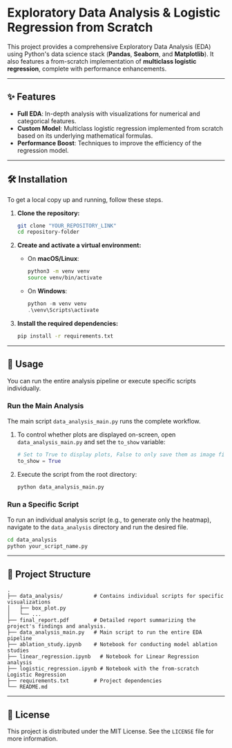 # Exploratory Data Analysis & Logistic Regression from Scratch

[](https://choosealicense.com/licenses/mit/)

This project provides a comprehensive Exploratory Data Analysis (EDA) using Python's data science stack (**Pandas**, **Seaborn**, and **Matplotlib**). It also features a from-scratch implementation of **multiclass logistic regression**, complete with performance enhancements.

-----

## ✨ Features

  * **Full EDA**: In-depth analysis with visualizations for numerical and categorical features.
  * **Custom Model**: Multiclass logistic regression implemented from scratch based on its underlying mathematical formulas.
  * **Performance Boost**: Techniques to improve the efficiency of the regression model.

-----

## 🛠️ Installation

To get a local copy up and running, follow these steps.

1.  **Clone the repository:**

    ```bash
    git clone "YOUR_REPOSITORY_LINK"
    cd repository-folder
    ```

2.  **Create and activate a virtual environment:**

      * On **macOS/Linux**:
        ```bash
        python3 -m venv venv
        source venv/bin/activate
        ```
      * On **Windows**:
        ```powershell
        python -m venv venv
        .\venv\Scripts\activate
        ```

3.  **Install the required dependencies:**

    ```bash
    pip install -r requirements.txt
    ```

-----

## 🚀 Usage

You can run the entire analysis pipeline or execute specific scripts individually.

### Run the Main Analysis

The main script `data_analysis_main.py` runs the complete workflow.

1.  To control whether plots are displayed on-screen, open `data_analysis_main.py` and set the `to_show` variable:

    ```python
    # Set to True to display plots, False to only save them as image files
    to_show = True 
    ```

2.  Execute the script from the root directory:

    ```bash
    python data_analysis_main.py
    ```

### Run a Specific Script

To run an individual analysis script (e.g., to generate only the heatmap), navigate to the `data_analysis` directory and run the desired file.

```bash
cd data_analysis
python your_script_name.py
```

-----

## 📂 Project Structure

```
.
├── data_analysis/          # Contains individual scripts for specific visualizations
│   ├── box_plot.py
│   └── ...
├── final_report.pdf        # Detailed report summarizing the project's findings and analysis.
├── data_analysis_main.py   # Main script to run the entire EDA pipeline
├── ablation_study.ipynb    # Notebook for conducting model ablation studies
├── linear_regression.ipynb   # Notebook for Linear Regression analysis
├── logistic_regression.ipynb # Notebook with the from-scratch Logistic Regression
├── requirements.txt        # Project dependencies
└── README.md
```

-----

## 📜 License

This project is distributed under the MIT License. See the `LICENSE` file for more information.